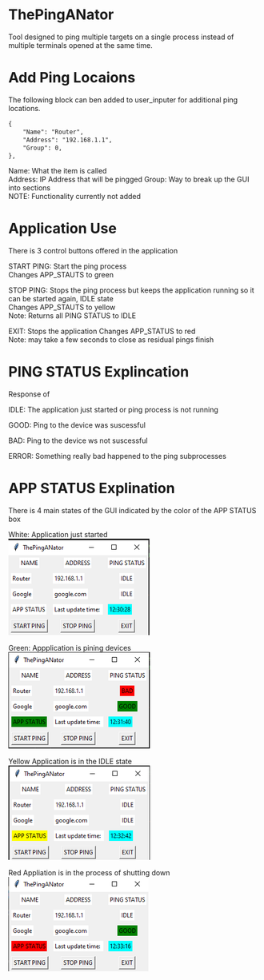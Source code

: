 # ThePingANator
Tool designed to ping multiple targets on a single process instead of multiple terminals opened at the same time.

# Add Ping Locaions
The following block can ben added to user_inputer for additional ping locations.

    {
        "Name": "Router",
        "Address": "192.168.1.1",
        "Group": 0,
    },

Name: What the item is called  
Address: IP Address that will be pingged 
Group: Way to break up the GUI into sections  
NOTE: Functionality currently not added

# Application Use
There is 3 control buttons offered in the application

START PING:
    Start the ping process  
    Changes APP_STAUTS to green  

STOP PING:
    Stops the ping process but keeps the application running so it can be started again, IDLE state  
    Changes APP_STAUTS to yellow  
    Note: Returns all PING STATUS to IDLE  

EXIT: 
    Stops the application
    Changes APP_STATUS to red  
    Note: may take a few seconds to close as residual pings finish  

# PING STATUS Explincation
Response of 

IDLE: The application just started or ping process is not running

GOOD: Ping to the device was suscessful

BAD: Ping to the device ws not suscessful 

ERROR: Something really bad happened to the ping subprocesses

# APP STATUS Explination
There is 4 main states of the GUI indicated by the color of the APP STATUS box

White:
    Application just started  
    ![white](/Photos/WHITE.png)

Green:
    Appplication is pining devices  
    ![green](/Photos/GREEN.png)

Yellow
    Application is in the IDLE state  
    ![yellow](/Photos/YELLOW.png)

Red
    Appliation is in the process of shutting down  
    ![red](/Photos/RED.png)
